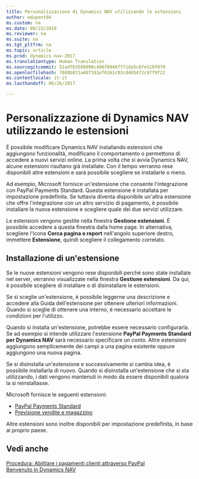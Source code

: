 ```yaml
---
title: Personalizzazione di Dynamics NAV utilizzando le estensioni
author: edupont04
ms.custom: na
ms.date: 09/23/2016
ms.reviewer: na
ms.suite: na
ms.tgt_pltfrm: na
ms.topic: article
ms.prod: dynamics-nav-2017
ms.translationtype: Human Translation
ms.sourcegitcommit: 51adfb3588099c496f0946ff71da5c6fe518f070
ms.openlocfilehash: 7088b821a48f3d1ef6161c03cd485472c97f9f22
ms.contentlocale: it-it
ms.lasthandoff: 06/26/2017

---
```


# <a name="customizing-dynamics-nav-using-extensions"></a>Personalizzazione di Dynamics NAV utilizzando le estensioni
È possibile modificare Dynamics NAV installando estensioni che aggiungono funzionalità, modificano il comportamento o permettono di accedere a nuovi servizi online.
La prima volta che si avvia Dynamics NAV, alcune estensioni risultano già installate. Con il tempo verranno rese disponibili altre estensioni e sarà possibile scegliere se installarle o meno.

Ad esempio, Microsoft fornisce un'estensione che consente l'integrazione con PayPal Payments Standard. Questa estensione è installata per impostazione predefinita.
Se tuttavia diventa disponibile un'altra estensione che offre l'integrazione con un altro servizio di pagamento, è possibile installare la nuova estensione e scegliere quale dei due servizi utilizzare.  

Le estensioni vengono gestite nella finestra **Gestione estensioni**. È possibile accedere a questa finestra dalla home page. In alternativa, scegliere l'icona **Cerca pagina o report** nell'angolo superiore destro, immettere **Estensione**, quindi scegliere il collegamento correlato.   

## <a name="installing-an-extension"></a>Installazione di un'estensione
Se le nuove estensioni vengono rese disponibili perché sono state installate nel server, verranno visualizzate nella finestra **Gestione estensioni**. Da qui, è possibile scegliere di installare o di disinstallare le estensioni.  

Se si sceglie un'estensione, è possibile leggerne una descrizione e accedere alla Guida dell'estensione per ottenere ulteriori informazioni. Quando si sceglie di ottenere una interno, è necessario accettare le condizioni per l'utilizzo.  

Quando si installa un'estensione, potrebbe essere necessario configurarla. Se ad esempio si intende utilizzare l'estensione **PayPal Payments Standard per Dynamics NAV** sarà necessario specificare un conto.
Altre estensioni aggiungono semplicemente dei campi a una pagina esistente oppure aggiungono una nuova pagina.   

Se si disinstalla un'estensione e successivamente si cambia idea, è possibile installarla di nuovo. Quando si disinstalla un'estensione che si sta utilizzando, i dati vengono mantenuti in modo da essere disponibili qualora la si reinstallasse.  

Microsoft fornisce le seguenti estensioni:  
- [PayPal Payments Standard](ui-extensions-paypal-payments-standard.md)  
- [Previsione vendite e magazzino](ui-extensions-sales-forecast.md)  

Altre estensioni sono inoltre disponibili per impostazione predefinita, in base al proprio paese.

## <a name="see-also"></a>Vedi anche  
[Procedura: Abilitare i pagamenti clienti attraverso PayPal](sales-how-enable-customer-payments-paypal.md)  
[Benvenuto in Dynamics NAV](across-get-started.md)  


